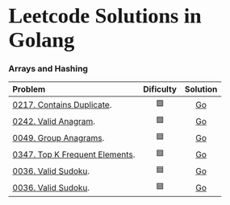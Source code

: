  # <span style="font-family:Papyrus; font-size:1.5em;">Leetcode Solutions in Golang</span>


### Arrays and Hashing

| Problem       | Dificulty   | Solution    | 
| :---          |    :----:   |    :----:   |
|[0217. Contains Duplicate](https://leetcode.com/problems/contains-duplicate/).| 🟩 |[Go](https://github.com/obadmatar/leetcode/blob/master/problems/Arrays_and_Hashing/0217_Contains_Duplicate/0217_contains_duplicate.go)|
|[0242. Valid Anagram](https://leetcode.com/problems/valid-anagram/).| 🟩 |[Go](https://github.com/obadmatar/leetcode/blob/master/problems/Arrays_and_Hashing/0242_Valid_Anagram/0242_valid_anagram.go)|
|[0049. Group Anagrams](https://leetcode.com/problems/group-anagrams/).| 🟦 |[Go](https://github.com/obadmatar/leetcode/blob/master/problems/Arrays_and_Hashing/0049_Group_Anagrams/0049_group_anagrams.go)|
|[0347. Top K Frequent Elements](https://leetcode.com/problems/top-k-frequent-elements/).| 🟦 |[Go](https://github.com/obadmatar/leetcode/blob/master/problems/Arrays_and_Hashing/0347_Top_K_Frequent_Elements/0347_top_k_frequent_elements.go)|
|[0036. Valid Sudoku](https://leetcode.com/problems/valid-sudoku/).| 🟦 |[Go](https://github.com/obadmatar/leetcode/blob/master/problems/Arrays_and_Hashing/0036_Valid_Sudoku/0036_valid_sudoku.go)|
|[0036. Valid Sudoku](https://leetcode.com/problems/valid-sudoku/).| 🟦 |[Go](https://github.com/obadmatar/leetcode/blob/master/problems/Arrays_and_Hashing/0128_Longest_Consecutive_Sequence/0128_longest_consecutive_sequence.go)|
